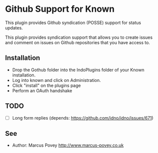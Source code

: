 Github Support for Known
========================

This plugin provides Github syndication (POSSE) support for status updates.

This plugin provides syndication support that allows you to create issues and comment on issues on Github repositories that you have access to.

Installation
------------

* Drop the Gothub folder into the IndoPlugins folder of your Known installation.
* Log into known and click on Administration.
* Click "install" on the plugins page
* Perform an OAuth handshake

TODO
----

* [ ] Long form replies (depends: https://github.com/idno/idno/issues/671)

See
---
 * Author: Marcus Povey <http://www.marcus-povey.co.uk> 

